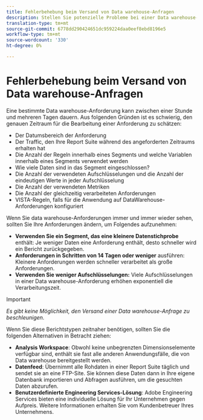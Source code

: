 ```yaml
---
title: Fehlerbehebung beim Versand von Data warehouse-Anfragen
description: Stellen Sie potenzielle Probleme bei einer Data warehouse-Anforderung fest, die die Versand verlängern kann.
translation-type: tm+mt
source-git-commit: 6778dd290424651dc959224daa0eef8ebd8196e5
workflow-type: tm+mt
source-wordcount: '330'
ht-degree: 0%

---
```



# Fehlerbehebung beim Versand von Data warehouse-Anfragen

Eine bestimmte Data warehouse-Anforderung kann zwischen einer Stunde und mehreren Tagen dauern. Aus folgenden Gründen ist es schwierig, den genauen Zeitraum für die Bearbeitung einer Anforderung zu schätzen:

* Der Datumsbereich der Anforderung
* Der Traffic, den Ihre Report Suite während des angeforderten Zeitraums erhalten hat
* Die Anzahl der Regeln innerhalb eines Segments und welche Variablen innerhalb eines Segments verwendet werden
* Wie viele Daten sind in das Segment eingeschlossen?
* Die Anzahl der verwendeten Aufschlüsselungen und die Anzahl der eindeutigen Werte in jeder Aufschlüsselung
* Die Anzahl der verwendeten Metriken
* Die Anzahl der gleichzeitig verarbeiteten Anforderungen
* VISTA-Regeln, falls für die Anwendung auf DataWarehouse-Anforderungen konfiguriert

Wenn Sie data warehouse-Anforderungen immer und immer wieder sehen, sollten Sie Ihre Anforderungen ändern, um Folgendes aufzunehmen:

* **Verwenden Sie ein Segment, das eine kleinere Datenstichprobe** enthält: Je weniger Daten eine Anforderung enthält, desto schneller wird ein Bericht zurückgegeben.
* **Anforderungen in Schritten von 14 Tagen oder weniger** ausführen: Kleinere Anforderungen werden schneller verarbeitet als große Anforderungen.
* **Verwenden Sie weniger Aufschlüsselungen:** Viele Aufschlüsselungen in einer Data warehouse-Anforderung erhöhen exponentiell die Verarbeitungszeit.

>[!IMPORTANT]
>
> *Es gibt keine Möglichkeit, den Versand einer Data warehouse-Anfrage zu beschleunigen.*

Wenn Sie diese Berichtstypen zeitnaher benötigen, sollten Sie die folgenden Alternativen in Betracht ziehen:

* **Analysis Workspace**: Obwohl keine unbegrenzten Dimensionselemente verfügbar sind, enthält sie fast alle anderen Anwendungsfälle, die von Data warehouse bereitgestellt werden.
* **Datenfeed**: Übernimmt alle Rohdaten in einer Report Suite täglich und sendet sie an eine FTP-Site. Sie können diese Daten dann in Ihre eigene Datenbank importieren und Abfragen ausführen, um die gesuchten Daten abzurufen.
* **Benutzerdefinierte Engineering Services-Lösung**: Adobe Engineering Services bieten eine individuelle Lösung für Ihr Unternehmen gegen Aufpreis. Weitere Informationen erhalten Sie vom Kundenbetreuer Ihres Unternehmens.
